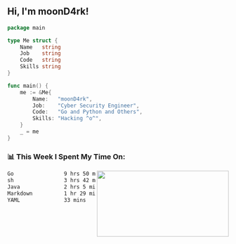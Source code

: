 <h2> Hi, I'm moonD4rk!</h2>

```go
package main

type Me struct {
	Name   string
	Job    string
	Code   string
	Skills string
}

func main() {
	me := &Me{
		Name:   "moonD4rk",
		Job:    "Cyber Security Engineer",
		Code:   "Go and Python and Others",
		Skills: "Hacking ^o^",
	}
	_ = me
}
```

<h3>📊 This Week I Spent My Time On:</h3>
<img align='right' src="https://github-readme-stats.vercel.app/api?username=moond4rk&show_icons=true&theme=radical", width="300" height="150">

<!--START_SECTION:waka-->

```txt
Go                9 hrs 50 mins   █████████████░░░░░░░░░░░░   52.47 %
sh                3 hrs 42 mins   █████░░░░░░░░░░░░░░░░░░░░   19.77 %
Java              2 hrs 5 mins    ██▓░░░░░░░░░░░░░░░░░░░░░░   11.13 %
Markdown          1 hr 29 mins    ██░░░░░░░░░░░░░░░░░░░░░░░   07.96 %
YAML              33 mins         ▓░░░░░░░░░░░░░░░░░░░░░░░░   03.01 %
```

<!--END_SECTION:waka-->

